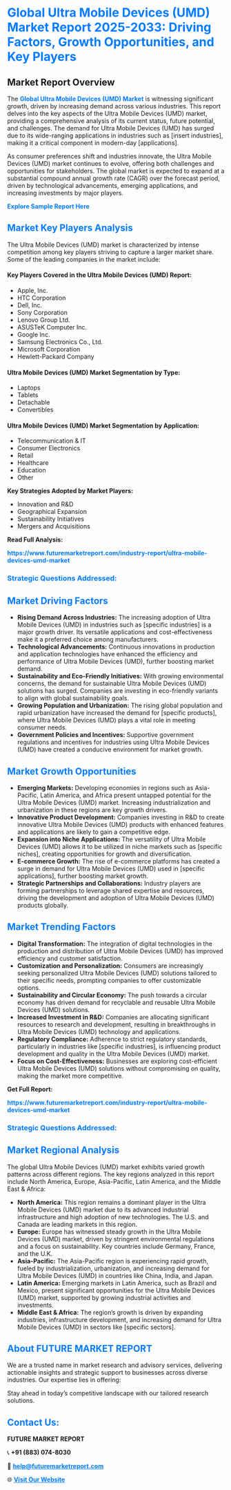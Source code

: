 <h1 style="color: #007BFF;">Global Ultra Mobile Devices (UMD) Market Report 2025-2033: Driving Factors, Growth Opportunities, and Key Players</h1>

<section id="overview">
<h2>Market Report Overview</h2>
<p>The <a href="https://www.futuremarketreport.com/industry-report/ultra-mobile-devices-umd-market" style="color: #007BFF; text-decoration: none;"><strong>Global Ultra Mobile Devices (UMD) Market</strong></a> is witnessing significant growth, driven by increasing demand across various industries. This report delves into the key aspects of the Ultra Mobile Devices (UMD) market, providing a comprehensive analysis of its current status, future potential, and challenges. The demand for Ultra Mobile Devices (UMD) has surged due to its wide-ranging applications in industries such as [insert industries], making it a critical component in modern-day [applications].</p>
<p>As consumer preferences shift and industries innovate, the Ultra Mobile Devices (UMD) market continues to evolve, offering both challenges and opportunities for stakeholders. The global market is expected to expand at a substantial compound annual growth rate (CAGR) over the forecast period, driven by technological advancements, emerging applications, and increasing investments by major players.</p>
</section>

<section id="overview">
<p><a href="https://www.futuremarketreport.com/request-sample/reportId=87000" style="color: #007BFF; text-decoration: none;"><strong>Explore Sample Report Here</strong></a></p>
</section>

<section id="key-players">
<h2 style="color: #007BFF;">Market Key Players Analysis</h2>
<p>The Ultra Mobile Devices (UMD) market is characterized by intense competition among key players striving to capture a larger market share. Some of the leading companies in the market include:</p>
<h4>Key Players Covered in the Ultra Mobile Devices (UMD) Report:</h4>
<ul><li>Apple, Inc.</li><li>HTC Corporation</li><li>Dell, Inc.</li><li>Sony Corporation</li><li>Lenovo Group Ltd.</li><li>ASUSTeK Computer Inc.</li><li>Google Inc.</li><li>Samsung Electronics Co., Ltd.</li><li>Microsoft Corporation</li><li>Hewlett-Packard Company</li></ul>
<h4>Ultra Mobile Devices (UMD) Market Segmentation by Type:</h4>
<ul><li>Laptops</li><li>Tablets</li><li>Detachable</li><li>Convertibles</li></ul>

<h4>Ultra Mobile Devices (UMD) Market Segmentation by Application:</h4>
<ul><li>Telecommunication &amp; IT</li><li>Consumer Electronics</li><li>Retail</li><li>Healthcare</li><li>Education</li><li>Other</li></ul>
<p><strong>Key Strategies Adopted by Market Players:</strong></p>
<ul>
<li>Innovation and R&D</li>
<li>Geographical Expansion</li>
<li>Sustainability Initiatives</li>
<li>Mergers and Acquisitions</li>
</ul>
</section>

<section>
<p><strong>Read Full Analysis: </strong></p><a href="https://www.futuremarketreport.com/industry-report/ultra-mobile-devices-umd-market" style="color: #007BFF; text-decoration: none;"><strong>https://www.futuremarketreport.com/industry-report/ultra-mobile-devices-umd-market</strong></a>
<h3 style="color: #007BFF;">Strategic Questions Addressed:</h3>
</section>

<section id="driving-factors">
<h2 style="color: #007BFF;">Market Driving Factors</h2>
<ul>
<li><strong>Rising Demand Across Industries:</strong> The increasing adoption of Ultra Mobile Devices (UMD) in industries such as [specific industries] is a major growth driver. Its versatile applications and cost-effectiveness make it a preferred choice among manufacturers.</li>
<li><strong>Technological Advancements:</strong> Continuous innovations in production and application technologies have enhanced the efficiency and performance of Ultra Mobile Devices (UMD), further boosting market demand.</li>
<li><strong>Sustainability and Eco-Friendly Initiatives:</strong> With growing environmental concerns, the demand for sustainable Ultra Mobile Devices (UMD) solutions has surged. Companies are investing in eco-friendly variants to align with global sustainability goals.</li>
<li><strong>Growing Population and Urbanization:</strong> The rising global population and rapid urbanization have increased the demand for [specific products], where Ultra Mobile Devices (UMD) plays a vital role in meeting consumer needs.</li>
<li><strong>Government Policies and Incentives:</strong> Supportive government regulations and incentives for industries using Ultra Mobile Devices (UMD) have created a conducive environment for market growth.</li>
</ul>
</section>

<section id="growth-opportunities">
<h2 style="color: #007BFF;">Market Growth Opportunities</h2>
<ul>
<li><strong>Emerging Markets:</strong> Developing economies in regions such as Asia-Pacific, Latin America, and Africa present untapped potential for the Ultra Mobile Devices (UMD) market. Increasing industrialization and urbanization in these regions are key growth drivers.</li>
<li><strong>Innovative Product Development:</strong> Companies investing in R&D to create innovative Ultra Mobile Devices (UMD) products with enhanced features and applications are likely to gain a competitive edge.</li>
<li><strong>Expansion into Niche Applications:</strong> The versatility of Ultra Mobile Devices (UMD) allows it to be utilized in niche markets such as [specific niches], creating opportunities for growth and diversification.</li>
<li><strong>E-commerce Growth:</strong> The rise of e-commerce platforms has created a surge in demand for Ultra Mobile Devices (UMD) used in [specific applications], further boosting market growth.</li>
<li><strong>Strategic Partnerships and Collaborations:</strong> Industry players are forming partnerships to leverage shared expertise and resources, driving the development and adoption of Ultra Mobile Devices (UMD) products globally.</li>
</ul>
</section>

<section id="trending-factors">
<h2 style="color: #007BFF;">Market Trending Factors</h2>
<ul>
<li><strong>Digital Transformation:</strong> The integration of digital technologies in the production and distribution of Ultra Mobile Devices (UMD) has improved efficiency and customer satisfaction.</li>
<li><strong>Customization and Personalization:</strong> Consumers are increasingly seeking personalized Ultra Mobile Devices (UMD) solutions tailored to their specific needs, prompting companies to offer customizable options.</li>
<li><strong>Sustainability and Circular Economy:</strong> The push towards a circular economy has driven demand for recyclable and reusable Ultra Mobile Devices (UMD) solutions.</li>
<li><strong>Increased Investment in R&D:</strong> Companies are allocating significant resources to research and development, resulting in breakthroughs in Ultra Mobile Devices (UMD) technology and applications.</li>
<li><strong>Regulatory Compliance:</strong> Adherence to strict regulatory standards, particularly in industries like [specific industries], is influencing product development and quality in the Ultra Mobile Devices (UMD) market.</li>
<li><strong>Focus on Cost-Effectiveness:</strong> Businesses are exploring cost-efficient Ultra Mobile Devices (UMD) solutions without compromising on quality, making the market more competitive.</li>
</ul>
</section>

<section>
<p><strong>Get Full Report: </strong></p><a href="https://www.futuremarketreport.com/industry-report/ultra-mobile-devices-umd-market" style="color: #007BFF; text-decoration: none;"><strong>https://www.futuremarketreport.com/industry-report/ultra-mobile-devices-umd-market</strong></a>
<h3 style="color: #007BFF;">Strategic Questions Addressed:</h3>
</section>


<section id="regional-analysis">
<h2 style="color: #007BFF;">Market Regional Analysis</h2>
<p>The global Ultra Mobile Devices (UMD) market exhibits varied growth patterns across different regions. The key regions analyzed in this report include North America, Europe, Asia-Pacific, Latin America, and the Middle East & Africa:</p>
<ul>
<li><strong>North America:</strong> This region remains a dominant player in the Ultra Mobile Devices (UMD) market due to its advanced industrial infrastructure and high adoption of new technologies. The U.S. and Canada are leading markets in this region.</li>
<li><strong>Europe:</strong> Europe has witnessed steady growth in the Ultra Mobile Devices (UMD) market, driven by stringent environmental regulations and a focus on sustainability. Key countries include Germany, France, and the U.K.</li>
<li><strong>Asia-Pacific:</strong> The Asia-Pacific region is experiencing rapid growth, fueled by industrialization, urbanization, and increasing demand for Ultra Mobile Devices (UMD) in countries like China, India, and Japan.</li>
<li><strong>Latin America:</strong> Emerging markets in Latin America, such as Brazil and Mexico, present significant opportunities for the Ultra Mobile Devices (UMD) market, supported by growing industrial activities and investments.</li>
<li><strong>Middle East & Africa:</strong> The region’s growth is driven by expanding industries, infrastructure development, and increasing demand for Ultra Mobile Devices (UMD) in sectors like [specific sectors].</li>
</ul>
</section>

<footer>
<h2 style="color: #007BFF;">About FUTURE MARKET REPORT</h2>
<p>We are a trusted name in market research and advisory services, delivering actionable insights and strategic support to businesses across diverse industries. Our expertise lies in offering:</p>

<p>Stay ahead in today’s competitive landscape with our tailored research solutions.</p>

<h2 style="color: #007BFF;">Contact Us:</h2>
<p><strong>FUTURE MARKET REPORT</strong></p>
<p>📞 <strong>+91 (883) 074-8030</strong></p>
<p>📧 <strong><a href="mailto:help@futuremarketreport.com" style="color: #007BFF;">help@futuremarketreport.com</a></strong></p>
<p>🌐 <strong><a href="https://www.futuremarketreport.com/" style="color: #007BFF;">Visit Our Website</a></strong></p>
</footer>